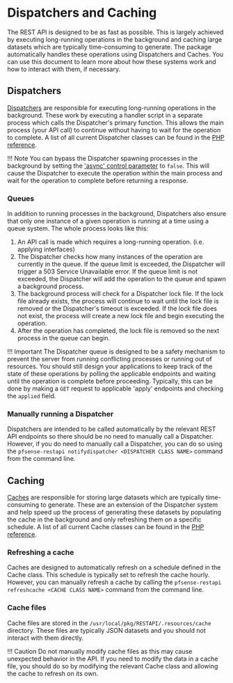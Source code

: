 # Dispatchers and Caching

The REST API is designed to be as fast as possible. This is largely achieved by executing long-running operations in the
background and caching large datasets which are typically time-consuming to generate. The package automatically handles
these operations using Dispatchers and Caches. You can use this document to learn more about how these systems work and
how to interact with them, if necessary.

## Dispatchers

[Dispatchers](https://pfrest.org/php-docs/classes/RESTAPI-Core-Dispatcher.html) are responsible for 
executing long-running operations in the background. These work by executing a handler script in a separate process 
which calls the Dispatcher's primary function. This allows the main process (your API call) to continue without having 
to wait for the operation to complete. A list of all current Dispatcher classes can be found in the 
[PHP reference](https://pfrest.org/php-docs/namespaces/restapi-dispatchers.html).

!!! Note
    You can bypass the Dispatcher spawning processes in the background by setting the ['async' control parameter](https://pfrest.org/COMMON_CONTROL_PARAMETERS/#async)
    to `false`. This will cause the Dispatcher to execute the operation within the main process and wait for the operation to
    complete before returning a response.

### Queues

In addition to running processes in the background,
Dispatchers also ensure that only one instance of a given operation is running at a time using a queue system. The
whole process looks like this:

1. An API call is made which requires a long-running operation. (i.e. applying interfaces)
2. The Dispatcher checks how many instances of the operation are currently in the queue. If the queue limit is exceeded,
   the Dispatcher will trigger a 503 Service Unavailable error. If the queue limit is not exceeded, the Dispatcher will
   add the operation to the queue and spawn a background process.
3. The background process will check for a Dispatcher lock file. If the lock file already exists, the process will continue to
   wait until the lock file is removed or the Dispatcher's timeout is exceeded. If the lock file does not exist, the
   process will create a new lock file and begin executing the operation.
4. After the operation has completed, the lock file is removed so the next process in the queue can begin.

!!! Important
    The Dispatcher queue is designed to be a safety mechanism to prevent the server from running conflicting processes or
    running out of resources. You should still design your applications to keep track of the state of these operations by
    polling the applicable endpoints and waiting until the operation is complete before proceeding. Typically, this can be
    done by making a `GET` request to applicable 'apply' endpoints and checking the `applied` field.

### Manually running a Dispatcher

Dispatchers are intended to be called automatically by the relevant REST API endpoints so there should be no need to
manually call a Dispatcher. However, if you do need to manually call a Dispatcher, you can do so using the 
`pfsense-restapi notifydispatcher <DISPATCHER CLASS NAME>` command from the command line.

## Caching

[Caches](https://pfrest.org/php-docs/classes/RESTAPI-Core-Cache.html) are responsible for storing large datasets which 
are typically time-consuming to generate. These are an extension of the Dispatcher system and help speed up the process 
of generating these datasets by populating the cache in the background and only refreshing them on a specific schedule.
A list of all current Cache classes can be found in the [PHP reference](https://pfrest.org/php-docs/namespaces/restapi-caches.html).

### Refreshing a cache

Caches are designed to automatically refresh on a schedule defined in the Cache class. This schedule is typically set to
refresh the cache hourly. However, you can manually refresh a cache by calling the `pfsense-restapi refreshcache <CACHE CLASS NAME>`
command from the command line.

### Cache files

Cache files are stored in the `/usr/local/pkg/RESTAPI/.resources/cache` directory. These files are typically JSON 
datasets and you should not interact with them directly.

!!! Caution
    Do not manually modify cache files as this may cause unexpected behavior in the API. If you need to modify the data
    in a cache file, you should do so by modifying the relevant Cache class and allowing the cache to refresh on its own.